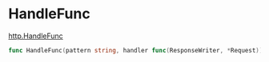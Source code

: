 # HandleFunc

[http.HandleFunc](https://godoc.org/net/http#HandleFunc)

```Go
func HandleFunc(pattern string, handler func(ResponseWriter, *Request))
```
